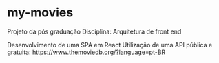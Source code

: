 # my-movies

Projeto da pós graduação
Disciplina: Arquitetura de front end

Desenvolvimento de uma SPA em React
Utilização de uma API pública e gratuita: https://www.themoviedb.org/?language=pt-BR
